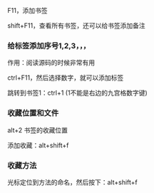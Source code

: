 


F11，添加书签

shift+F11，查看所有书签，还可以给书签添加备注

### 给标签添加序号1,2,3，，，

作用：阅读源码的时候非常有用

ctrl+F11，然后选择数字，就可以添加标签

跳转到书签1：ctrl+1 (1不能是右边的九宫格数字键)

### 收藏位置和文件

alt+2 书签的收藏位置

添加收藏：alt+shift+f

### 收藏方法

光标定位到方法的命名，然后按下：alt+shift+f
